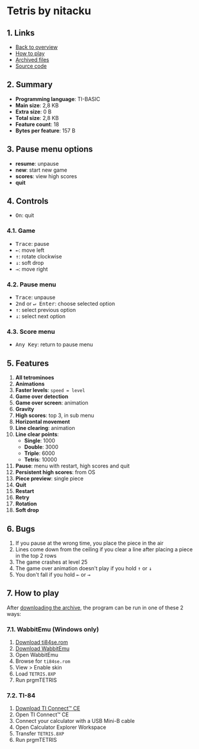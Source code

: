 # Tetris by nitacku

## 1. Links

- [Back to overview](../README.md)
- [How to play](#7-how-to-play)
- [Archived files](https://github.com/nineteendo/tetris4karchive/tree/main/tetris-3/archive)
- [Source code](https://ticalc.org/archives/files/fileinfo/371/37183.html)

## 2. Summary

- **Programming language**: TI-BASIC
- **Main size**: 2,8 KB
- **Extra size**: 0 B
- **Total size**: 2,8 KB
- **Feature count**: 18
- **Bytes per feature**: 157 B

## 3. Pause menu options

- **resume**: unpause
- **new**: start new game
- **scores**: view high scores
- **quit**

## 4. Controls

- <kbd>On</kbd>: quit

### 4.1. Game

- <kbd>Trace</kbd>: pause
- <kbd>←</kbd>: move left
- <kbd>↑</kbd>: rotate clockwise
- <kbd>↓</kbd>: soft drop
- <kbd>→</kbd>: move right

### 4.2. Pause menu

- <kbd>Trace</kbd>: unpause
- <kbd>2nd</kbd> or <kbd>↵ Enter</kbd>: choose selected option
- <kbd>↑</kbd>: select previous option
- <kbd>↓</kbd>: select next option

### 4.3. Score menu

- <kbd>Any Key</kbd>: return to pause menu

## 5. Features

1. **All tetrominoes**
2. **Animations**
3. **Faster levels**: `speed = level`
4. **Game over detection**
5. **Game over screen**: animation
6. **Gravity**
7. **High scores**: top 3, in sub menu
8. **Horizontal movement**
9. **Line clearing**: animation
10. **Line clear points**:
    - **Single**: 1000
    - **Double**: 3000
    - **Triple**: 6000
    - **Tetris**: 10000
11. **Pause**: menu with restart, high scores and quit
12. **Persistent high scores**: from OS
13. **Piece preview**: single piece
14. **Quit**
15. **Restart**
16. **Retry**
17. **Rotation**
18. **Soft drop**

## 6. Bugs

1. If you pause at the wrong time, you place the piece in the air
2. Lines come down from the ceiling if you clear a line after placing a piece in the top 2 rows
3. The game crashes at level 25
4. The game over animation doesn't play if you hold <kbd>↑</kbd> or <kbd>↓</kbd>
5. You don't fall if you hold <kbd>←</kbd> or <kbd>→</kbd>

## 7. How to play

After [downloading the archive](https://codeload.github.com/nineteendo/tetris4karchive/zip/refs/heads/main), the program can be run in one of these 2 ways:

### 7.1. WabbitEmu (Windows only)

1. [Download ti84se.rom](https://web.archive.org/web/20240409191813/http://tiroms.weebly.com/uploads/1/1/0/5/110560031/ti84se.rom)
2. [Download WabbitEmu](https://github.com/sputt/wabbitemu/releases/download/v1.9.5.22/Wabbitemu.exe)
3. Open WabbitEmu
4. Browse for `ti84se.rom`
5. View > Enable skin
6. Load `TETRIS.8XP`
7. Run prgmTETRIS

### 7.2. TI-84

1. [Download TI Connect™ CE](https://education.ti.com/software/update/84-ce-software-update/84ce-download?q1=ti-connect&count=1)
2. Open TI Connect™ CE
3. Connect your calculator with a USB Mini-B cable
4. Open Calculator Explorer Workspace
5. Transfer `TETRIS.8XP`
6. Run prgmTETRIS

